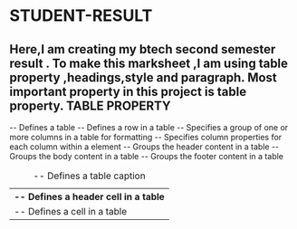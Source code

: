 # STUDENT-RESULT
Here,I am creating my btech second semester result .
To make this marksheet ,I am using table property ,headings,style and paragraph.
Most important property in this project is table property.
TABLE PROPERTY
--------------

<table> --	Defines a table
<th> -- Defines a header cell in a table
<tr> --	Defines a row in a table
<td> --	Defines a cell in a table
<caption> --	Defines a table caption
<colgroup> -- Specifies a group of one or more columns in a table for formatting
<col>	-- Specifies column properties for each column within a <colgroup> element
<thead> --	Groups the header content in a table
<tbody>	-- Groups the body content in a table
<tfoot> --	Groups the footer content in a table
  
